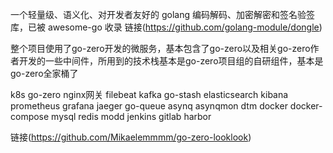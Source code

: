 一个轻量级、语义化、对开发者友好的 golang 编码解码、加密解密和签名验签库，已被 awesome-go 收录
链接(https://github.com/golang-module/dongle)


整个项目使用了go-zero开发的微服务，基本包含了go-zero以及相关go-zero作者开发的一些中间件，所用到的技术栈基本是go-zero项目组的自研组件，基本是go-zero全家桶了

k8s
go-zero
nginx网关
filebeat
kafka
go-stash
elasticsearch
kibana
prometheus
grafana
jaeger
go-queue
asynq
asynqmon
dtm
docker
docker-compose
mysql
redis
modd
jenkins
gitlab
harbor

链接(https://github.com/Mikaelemmmm/go-zero-looklook)
